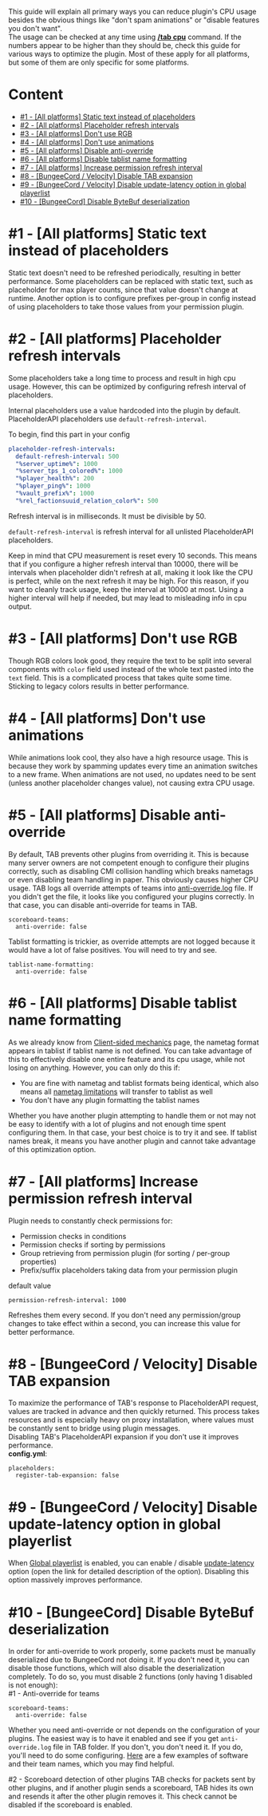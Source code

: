 This guide will explain all primary ways you can reduce plugin's CPU usage besides the obvious things like "don't spam animations" or "disable features you don't want".  
The usage can be checked at any time using [**/tab cpu**](https://github.com/NEZNAMY/TAB/wiki/Commands-&-Permissions#tab-cpu) command. If the numbers appear to be higher than they should be, check this guide for various ways to optimize the plugin. Most of these apply for all platforms, but some of them are only specific for some platforms.

# Content
* [#1 - [All platforms] Static text instead of placeholders](#1---all-platforms-static-text-instead-of-placeholders)
* [#2 - [All platforms] Placeholder refresh intervals](#2---all-platforms-placeholder-refresh-intervals)
* [#3 - [All platforms] Don't use RGB](#3---all-platforms-dont-use-rgb)
* [#4 - [All platforms] Don't use animations](#4---all-platforms-dont-use-animations)
* [#5 - [All platforms] Disable anti-override](#5---all-platforms-disable-anti-override)
* [#6 - [All platforms] Disable tablist name formatting](#6---all-platforms-disable-tablist-name-formatting)
* [#7 - [All platforms] Increase permission refresh interval](#7---all-platforms-increase-permission-refresh-interval)
* [#8 - [BungeeCord / Velocity] Disable TAB expansion](#8---bungeecord--velocity-disable-tab-expansion)
* [#9 - [BungeeCord / Velocity] Disable update-latency option in global playerlist](#9---bungeecord--velocity-disable-update-latency-option-in-global-playerlist)
* [#10 - [BungeeCord] Disable ByteBuf deserialization](#10---bungeecord-disable-bytebuf-deserialization)

# #1 - [All platforms] Static text instead of placeholders
Static text doesn't need to be refreshed periodically, resulting in better performance.
Some placeholders can be replaced with static text, such as placeholder for max player counts,
since that value doesn't change at runtime.
Another option is to configure prefixes per-group in config
instead of using placeholders to take those values from your permission plugin.

# #2 - [All platforms] Placeholder refresh intervals
Some placeholders take a long time to process and result in high cpu usage. However, this can be optimized by configuring refresh interval of placeholders.

Internal placeholders use a value hardcoded into the plugin by default. PlaceholderAPI placeholders use `default-refresh-interval`.

To begin, find this part in your config
```yml
placeholder-refresh-intervals:
  default-refresh-interval: 500
  "%server_uptime%": 1000
  "%server_tps_1_colored%": 1000
  "%player_health%": 200
  "%player_ping%": 1000
  "%vault_prefix%": 1000
  "%rel_factionsuuid_relation_color%": 500
```
Refresh interval is in milliseconds. It must be divisible by 50.

`default-refresh-interval` is refresh interval for all unlisted PlaceholderAPI placeholders.

Keep in mind that CPU measurement is reset every 10 seconds.
This means that if you configure a higher refresh interval than 10000,
there will be intervals when placeholder didn't refresh at all,
making it look like the CPU is perfect, while on the next refresh it may be high.
For this reason, if you want to cleanly track usage, keep the interval at 10000 at most.
Using a higher interval will help if needed, but may lead to misleading info in cpu output.

# #3 - [All platforms] Don't use RGB
Though RGB colors look good, they require the text to be split into several components with `color` field used instead of the whole text pasted into the `text` field. This is a complicated process that takes quite some time. Sticking to legacy colors results in better performance.

# #4 - [All platforms] Don't use animations
While animations look cool, they also have a high resource usage.
This is because they work by spamming updates every time an animation switches to a new frame.
When animations are not used, no updates need to be sent (unless another placeholder changes value),
not causing extra CPU usage.

# #5 - [All platforms] Disable anti-override
By default, TAB prevents other plugins from overriding it.
This is because many server owners are not competent enough to configure their plugins correctly,
such as disabling CMI collision handling which breaks nametags or even disabling team handling in paper.
This obviously causes higher CPU usage.
TAB logs all override attempts of teams into [anti-override.log](https://github.com/NEZNAMY/TAB/wiki/Action-logging#anti-overridelog) file.
If you didn't get the file, it looks like you configured your plugins correctly.
In that case, you can disable anti-override for teams in TAB.
```
scoreboard-teams:
  anti-override: false
```
Tablist formatting is trickier, as override attempts are not logged because it would have a lot of false positives.
You will need to try and see.

```
tablist-name-formatting:
  anti-override: false
```

# #6 - [All platforms] Disable tablist name formatting
As we already know from [Client-sided mechanics](https://github.com/NEZNAMY/TAB/wiki/Client%E2%80%90sided-mechanics#nametag-format-in-tablist) page,
the nametag format appears in tablist if tablist name is not defined.
You can take advantage of this to effectively disable one entire feature and its cpu usage,
while not losing on anything.
However, you can only do this if:
* You are fine with nametag and tablist formats being identical, which also means all [nametag limitations](https://github.com/NEZNAMY/TAB/wiki/Feature-guide:-Nametags#limitations) will transfer to tablist as well
* You don't have any plugin formatting the tablist names

Whether you have another plugin attempting to handle them or not may not be easy to identify with a lot of plugins and not enough time spent configuring them. In that case, your best choice is to try it and see. If tablist names break, it means you have another plugin and cannot take advantage of this optimization option.

# #7 - [All platforms] Increase permission refresh interval
Plugin needs to constantly check permissions for:
* Permission checks in conditions
* Permission checks if sorting by permissions
* Group retrieving from permission plugin (for sorting / per-group properties)
* Prefix/suffix placeholders taking data from your permission plugin

default value
```
permission-refresh-interval: 1000
```
Refreshes them every second.
If you don't need any permission/group changes to take effect within a second,
you can increase this value for better performance.

# #8 - [BungeeCord / Velocity] Disable TAB expansion
To maximize the performance of TAB's response to PlaceholderAPI request,
values are tracked in advance and then quickly returned.
This process takes resources and is especially heavy on proxy installation,
where values must be constantly sent to bridge using plugin messages.  
Disabling TAB's PlaceholderAPI expansion if you don't use it improves performance.  
**config.yml**:
```
placeholders:
  register-tab-expansion: false
```
# #9 - [BungeeCord / Velocity] Disable update-latency option in global playerlist
When [Global playerlist](https://github.com/NEZNAMY/TAB/wiki/Feature-guide:-Global-playerlist) is enabled, you can enable / disable [update-latency](https://github.com/NEZNAMY/TAB/wiki/Feature-guide:-Global-playerlist#:~:text=other%20unlisted%20servers.-,update%2Dlatency,-false) option (open the link for detailed description of the option). Disabling this option massively improves performance.

# #10 - [BungeeCord] Disable ByteBuf deserialization
In order for anti-override to work properly, some packets must be manually deserialized due to BungeeCord not doing it. If you don't need it, you can disable those functions, which will also disable the deserialization completely. To do so, you must disable 2 functions (only having 1 disabled is not enough):  
#1 - Anti-override for teams
```
scoreboard-teams:
  anti-override: false
```
Whether you need anti-override or not depends on the configuration of your plugins.
The easiest way is to have it enabled and see if you get `anti-override.log` file in TAB folder.
If you don't, you don't need it.
If you do, you'll need to do some configuring.
[Here](https://github.com/NEZNAMY/TAB/wiki/Feature-guide:-Sorting-players-in-tablist#additional-note-3---compatibility-issues-with-other-plugins)
are a few examples of software and their team names, which you may find helpful.

#2 - Scoreboard detection of other plugins
TAB checks for packets sent by other plugins, and if another plugin sends a scoreboard,
TAB hides its own and resends it after the other plugin removes it.
This check cannot be disabled if the scoreboard is enabled.